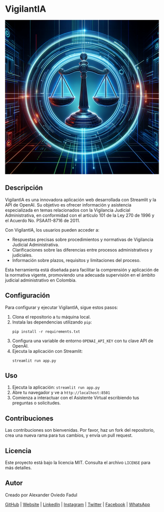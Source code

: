
# VigilantIA

![Logo de VigilantIA](https://raw.githubusercontent.com/bladealex9848/VigilantIA/main/logo.png)

## Descripción
VigilantIA es una innovadora aplicación web desarrollada con Streamlit y la API de OpenAI. Su objetivo es ofrecer información y asistencia especializada en temas relacionados con la Vigilancia Judicial Administrativa, en conformidad con el artículo 101 de la Ley 270 de 1996 y el Acuerdo No. PSAA11-8716 de 2011.

Con VigilantIA, los usuarios pueden acceder a:
- Respuestas precisas sobre procedimientos y normativas de Vigilancia Judicial Administrativa.
- Clarificaciones sobre las diferencias entre procesos administrativos y judiciales.
- Información sobre plazos, requisitos y limitaciones del proceso.

Esta herramienta está diseñada para facilitar la comprensión y aplicación de la normativa vigente, promoviendo una adecuada supervisión en el ámbito judicial administrativo en Colombia.

## Configuración
Para configurar y ejecutar VigilantIA, sigue estos pasos:

1. Clona el repositorio a tu máquina local.
2. Instala las dependencias utilizando `pip`:
   ```
   pip install -r requirements.txt
   ```
3. Configura una variable de entorno `OPENAI_API_KEY` con tu clave API de OpenAI.
4. Ejecuta la aplicación con Streamlit:
   ```
   streamlit run app.py
   ```

## Uso

1. Ejecuta la aplicación: `streamlit run app.py`
2. Abre tu navegador y ve a `http://localhost:8501`
3. Comienza a interactuar con el Asistente Virtual escribiendo tus preguntas o solicitudes.

## Contribuciones

Las contribuciones son bienvenidas. Por favor, haz un fork del repositorio, crea una nueva rama para tus cambios, y envía un pull request.

## Licencia

Este proyecto está bajo la licencia MIT. Consulta el archivo `LICENSE` para más detalles.

## Autor

Creado por Alexander Oviedo Fadul

[GitHub](https://github.com/bladealex9848) | [Website](https://alexanderoviedofadul.dev) | [LinkedIn](https://www.linkedin.com/in/alexander-oviedo-fadul/) | [Instagram](https://www.instagram.com/alexander.oviedo.fadul) | [Twitter](https://twitter.com/alexanderofadul) | [Facebook](https://www.facebook.com/alexanderof/) | [WhatsApp](https://api.whatsapp.com/send?phone=573015930519&text=Hola%20!Quiero%20conversar%20contigo!%20)
